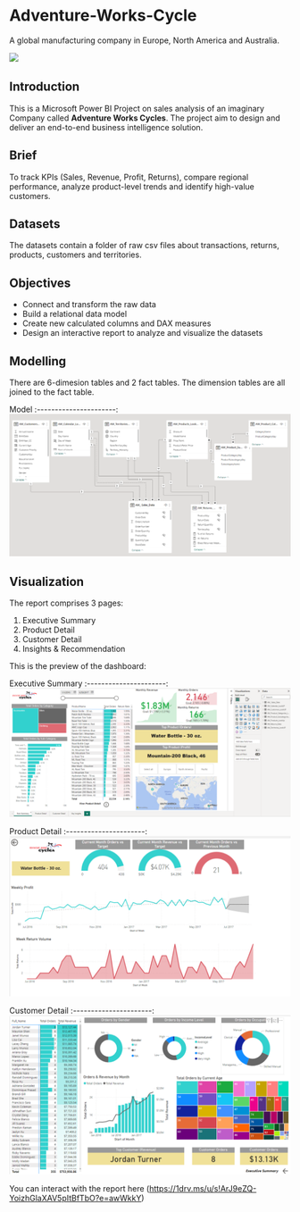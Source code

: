 # Adventure-Works-Cycle
A global manufacturing company in Europe, North America and Australia.

![](Cycle.jpg)

## Introduction

This is a Microsoft Power BI Project on sales analysis of an imaginary Company called **Adventure Works Cycles**. The project aim to design and deliver an end-to-end business intelligence solution. 

## Brief

To track KPIs (Sales, Revenue, Profit, Returns), compare regional performance, analyze product-level trends and identify high-value customers.

## Datasets 

The datasets contain a folder of raw csv files about transactions, returns, products, customers and territories.

## Objectives

- Connect and transform the raw data
- Build a relational data model
- Create new calculated columns and DAX measures
- Design an interactive report to analyze and visualize the datasets

## Modelling

There are 6-dimesion tables and 2 fact tables. The dimension tables are all joined to the fact table.

Model
:----------------------:
![](Data_model.png)

## Visualization
The report comprises 3 pages:
1.  Executive Summary
2.  Product Detail
3.  Customer Detail
4.  Insights & Recommendation

This is the preview of the dashboard:

Executive Summary
:----------------------:
![](Dashboard_1.png)

Product Detail
:----------------------:
![](Dashboard_2.png)

Customer Detail
:----------------------:
![](Dashboard_3.png)

You can interact with the report here (https://1drv.ms/u/s!ArJ9eZQ-YoizhGlaXAV5pItBfTbO?e=awWkkY)

